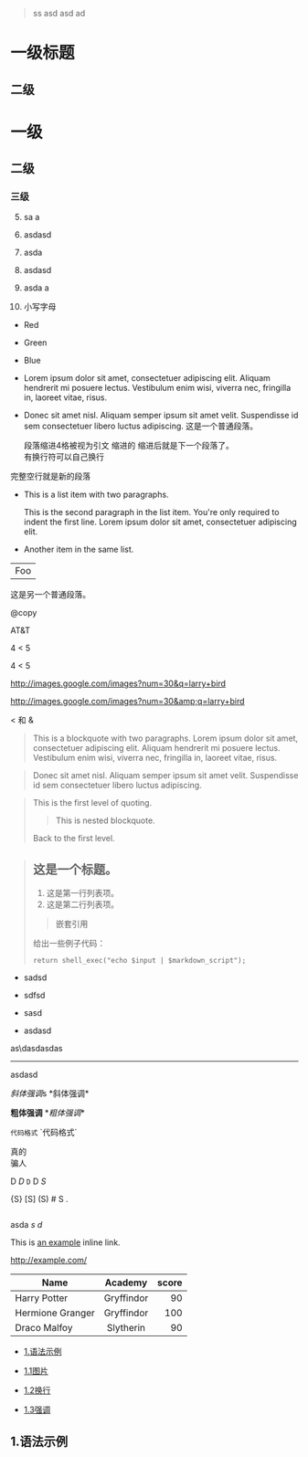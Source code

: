 >ss
asd
>asd
ad

一级标题
==========

二级
-----

# 一级 #

## 二级 ##

### 三级 ######

5.  sa a
8. asdasd 
100. asda 

1. asdasd
3. asda a
8. 小写字母

*   Red
+   Green
-   Blue

*   Lorem ipsum dolor sit amet, consectetuer adipiscing elit.
Aliquam hendrerit mi posuere lectus. Vestibulum enim wisi,
viverra nec, fringilla in, laoreet vitae, risus.
*   Donec sit amet nisl. Aliquam semper ipsum sit amet velit.
Suspendisse id sem consectetuer libero luctus adipiscing.
这是一个普通段落。

    段落缩进4格被视为引文
    缩进的
缩进后就是下一个段落了。\
有换行符可以自己换行

完整空行就是新的段落

*   This is a list item with two paragraphs.

    This is the second paragraph in the list item. You're
    only required to indent the first line. Lorem ipsum dolor
    sit amet, consectetuer adipiscing elit.

*   Another item in the same list.

<table>
    <tr>
        <td>Foo</td>
    </tr>
</table>

这是另一个普通段落。

@copy

AT&T

4 < 5

4 &lt; 5

http://images.google.com/images?num=30&q=larry+bird 



http://images.google.com/images?num=30&amp;q=larry+bird

&lt; 和 &amp;


> This is a blockquote with two paragraphs. Lorem ipsum dolor sit amet,
consectetuer adipiscing elit. Aliquam hendrerit mi posuere lectus. Vestibulum enim wisi, viverra nec, fringilla in, laoreet vitae, risus.


> Donec sit amet nisl. Aliquam semper ipsum sit amet velit. Suspendisse
 id sem consectetuer libero luctus adipiscing.

> This is the first level of quoting.
>
> > This is nested blockquote.
>
> Back to the first level.

> ## 这是一个标题。
>
> 1.   这是第一行列表项。
> 2.   这是第二行列表项。
>> 嵌套引用
>
> 给出一些例子代码：
> 
>     return shell_exec("echo $input | $markdown_script");

* sadsd
+ sdfsd
- sasd

- asdasd

as\dasdasdas
***
asdasd


*斜体强调*s  \*斜体强调*

**粗体强调**  \**粗体强调**
  
`代码格式`   \`代码格式`

真的   \
骗人




D
*D*
`D`
D
_S_

{S}
[S]
(S)
\# S
\.

<img>

asda *s d* 

This is [an example](http://example.com/ ) inline link.

http://example.com/



| Name | Academy | score | 
| - | :-: | -: | 
| Harry Potter | Gryffindor| 90 | 
| Hermione Granger | Gryffindor | 100 | 
| Draco Malfoy | Slytherin | 90 |

* [1.语法示例](#1)

* [1.1图片](#1.1)

* [1.2换行](#1.2)

* [1.3强调](#1.3)

<h2 id="1">1.语法示例</h2>